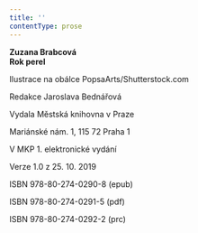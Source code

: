 ```yaml
---
title: ''
contentType: prose
---
```


<section>

**Zuzana Brabcová  
Rok perel**

</section>

<section>

Ilustrace na obálce PopsaArts/Shutterstock.com

Redakce Jaroslava Bednářová

</section>

<section>

Vydala Městská knihovna v Praze

Mariánské nám. 1, 115 72 Praha 1

</section>

<section>

V MKP 1. elektronické vydání

Verze 1.0 z 25. 10. 2019

</section>

<section>

ISBN 978-80-274-0290-8 (epub)

ISBN 978-80-274-0291-5 (pdf)

ISBN 978-80-274-0292-2 (prc)

</section>
